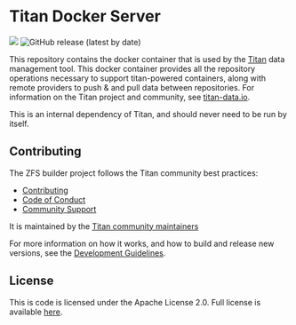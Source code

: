 # Titan Docker Server

![](https://github.com/titan-data/titan-server/workflows/Nightly%20Tests/badge.svg)
![GitHub release (latest by date)](https://img.shields.io/github/v/release/titan-data/titan-server)

This repository contains the docker container that is used by the
[Titan](https://github.com/titan-data/titan) data management tool. This docker container
provides all the repository operations necessary to support titan-powered containers, along with 
remote providers to push & and pull data between repositories. For information on the Titan
project and community, see [titan-data.io](https://titan-data.io).

This is an internal dependency of Titan, and should never need to be run by itself.

## Contributing

The ZFS builder project follows the Titan community best practices:

  * [Contributing](https://github.com/titan-data/.github/blob/master/CONTRIBUTING.md)
  * [Code of Conduct](https://github.com/titan-data/.github/blob/master/CODE_OF_CONDUCT.md)
  * [Community Support](https://github.com/titan-data/.github/blob/master/SUPPORT.md)

It is maintained by the [Titan community maintainers](https://github.com/titan-data/.github/blob/master/MAINTAINERS.md)

For more information on how it works, and how to build and release new versions,
see the [Development Guidelines](DEVELOPING.md).

## License

This is code is licensed under the Apache License 2.0. Full license is
available [here](./LICENSE).
